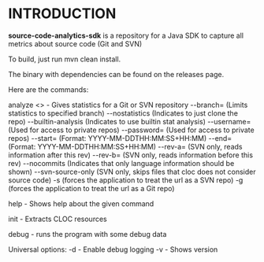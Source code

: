 # INTRODUCTION
__source-code-analytics-sdk__ is a repository for a Java SDK to capture all metrics about source code (Git and SVN)

To build, just run mvn clean install.

The binary with dependencies can be found on the releases page.

Here are the commands:

  analyze <<url>> - Gives statistics for a Git or SVN repository
    --branch=<branch> (Limits statistics to specified branch)
    --nostatistics (Indicates to just clone the repo)
    --builtin-analysis (Indicates to use builtin stat analysis)
    --username=<username> (Used for access to private repos)
    --password=<password> (Used for access to private repos)
    --start=<epoch-time> (Format: YYYY-MM-DDTHH:MM:SS+HH:MM)
    --end=<epoch-time> (Format: YYYY-MM-DDTHH:MM:SS+HH:MM)
    --rev-a=<SVN revision> (SVN only, reads information after this rev)
    --rev-b=<SVN revision> (SVN only, reads information before this rev)
    --nocommits (Indicates that only language information should be shown)
    --svn-source-only (SVN only, skips files that cloc does not consider source code)
    -s (forces the application to treat the url as a SVN repo)
    -g (forces the application to treat the url as a Git repo)


  help <command> - Shows help about the given command

  init  - Extracts CLOC resources

  debug - runs the program with some debug data

Universal options:
  -d    - Enable debug logging
  -v    - Shows version
